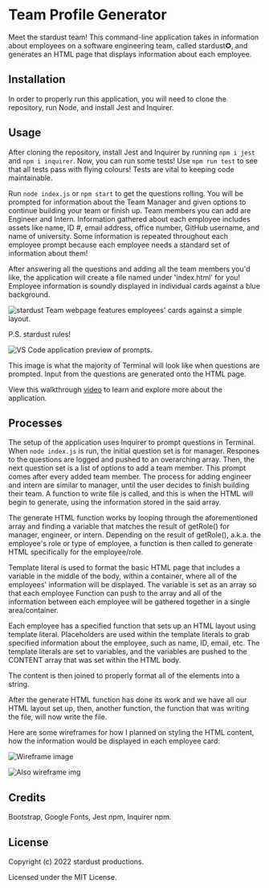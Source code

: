# Team Profile Generator

Meet the stardust team! This command-line application takes in information about employees on a software engineering team, called stardust✪, and generates an HTML page that displays information about each employee.

## Installation

In order to properly run this application, you will need to clone the repository, run Node, and install Jest and Inquirer.

## Usage

After cloning the repository, install Jest and Inquirer by running ```npm i jest``` and ```npm i inquirer```. Now, you can run some tests! Use ```npm run test``` to see that all tests pass with flying colours! Tests are vital to keeping code maintainable.

Run ```node index.js``` or ```npm start``` to get the questions rolling. You will be prompted for information about the Team Manager and given options to continue building your team or finish up. Team members you can add are Engineer and Intern. Information gathered about each employee includes assets like name, ID #, email address, office number, GitHub username, and name of university. Some information is repeated throughout each employee prompt because each employee needs a standard set of information about them!

After answering all the questions and adding all the team members you'd like, the application will create a file named under 'index.html' for you! Employee information is soundly displayed in individual cards against a blue background.

![stardust Team webpage features employees' cards against a simple layout.](assets/stardust_homepage.png)

P.S. stardust rules!

![VS Code application preview of prompts.](assets/stardust_code.png)

This image is what the majority of Terminal will look like when questions are prompted. Input from the questions are generated onto the HTML page.

View this walkthrough [video](https://drive.google.com/file/d/1Qz7S0mR4EDm4lQN4_fx9eStFh4r9aE34/view) to learn and explore more about the application.

## Processes

The setup of the application uses Inquirer to prompt questions in Terminal. When ```node index.js``` is run, the initial question set is for manager. Respones to the questions are logged and pushed to an overarching array. Then, the next question set is a list of options to add a team member. This prompt comes after every added team member. The process for adding engineer and intern are similar to manager, until the user decides to finish building their team. A function to write file is called, and this is when the HTML will begin to generate, using the information stored in the said array.

The generate HTML function works by looping through the aforementioned array and finding a variable that matches the result of getRole() for manager, engineer, or intern. Depending on the result of getRole(), a.k.a. the employee's role or type of employee, a function is then called to generate HTML specifically for the employee/role.

Template literal is used to format the basic HTML page that includes a variable in the middle of the body, within a container, where all of the employees' information will be displayed. The variable is set as an array so that each employee Function can push to the array and all of the information between each employee will be gathered together in a single area/container.

Each employee has a specified function that sets up an HTML layout using template literal. Placeholders are used within the template literals to grab specified information about the employee, such as name, ID, email, etc. The template literals are set to variables, and the variables are pushed to the CONTENT array that was set within the HTML body.

The content is then joined to properly format all of the elements into a string.

After the generate HTML function has done its work and we have all our HTML layout set up, then, another function, the function that was writing the file, will now write the file.

Here are some wireframes for how I planned on styling the HTML content, how the information would be displayed in each employee card:

![Wireframe image](assets/wireframe_1.jpg)

![Also wireframe img](assets/wireframe_2.jpg)

## Credits

Bootstrap, Google Fonts, Jest npm, Inquirer npm.

## License

Copyright (c) 2022 stardust productions.

Licensed under the MIT License.